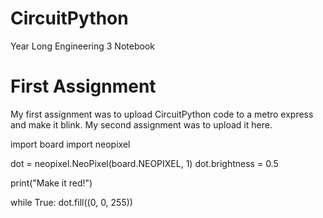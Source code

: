 # CircuitPython
Year Long Engineering 3 Notebook
# First Assignment
My first assignment was to upload CircuitPython code to a metro express and make it blink. My second assignment was to upload it here.

import board
import neopixel

dot = neopixel.NeoPixel(board.NEOPIXEL, 1)
dot.brightness = 0.5 

print("Make it red!")

while True:
    dot.fill((0, 0, 255))
